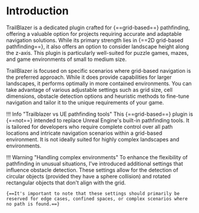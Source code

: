 # Introduction

TrailBlazer is a dedicated plugin crafted for {==grid-based==} pathfinding, offering a valuable option for projects requiring accurate and adaptable navigation solutions. While its primary strength lies in {==2D grid-based pathfinding==}, it also offers an option to consider landscape height along the z-axis. This plugin is particularly well-suited for puzzle games, mazes, and game environments of small to medium size.

TrailBlazer is focused on specific scenarios where grid-based navigation is the preferred approach. While it does provide capabilities for larger landscapes, it performs optimally in more contained environments. You can take advantage of various adjustable settings such as grid size, cell dimensions, obstacle detection options and heuristic methods to fine-tune navigation and tailor it to the unique requirements of your game.

!!! Info "Trailblazer vs UE pathfinding tools"
    This {==grid-based==} plugin is {==not==} intended to replace Unreal Engine's built-in pathfinding tools. It is tailored for developers who require complete control over all path locations and intricate navigation scenarios within a grid-based environment. It is not ideally suited for highly complex landscapes and environments.

!!! Warning "Handling complex environments"
    To enhance the flexibility of pathfinding in unusual situations, I've introduced additional settings that influence obstacle detection. These settings allow for the detection of circular objects (provided they have a sphere collision) and rotated rectangular objects that don't align with the grid.

    {==It's important to note that these settings should primarily be reserved for edge cases, confined spaces, or complex scenarios where no path is found.==}
